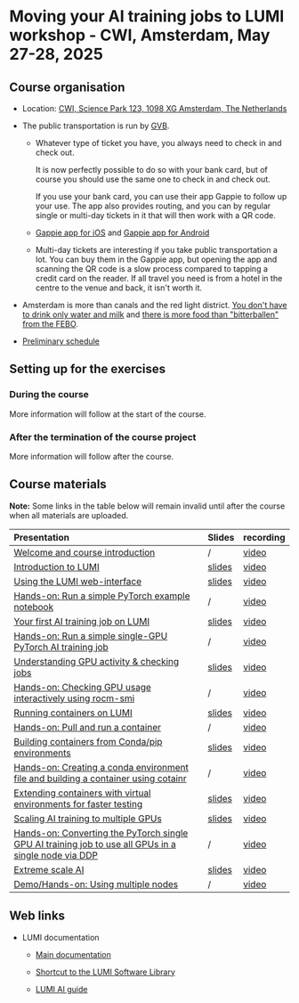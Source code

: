 # Moving your AI training jobs to LUMI workshop - CWI, Amsterdam, May 27-28, 2025

## Course organisation

-   Location: [CWI, Science Park 123, 1098 XG Amsterdam, The Netherlands](https://maps.app.goo.gl/JxNSYntYuBYfvjGV8)


-   The public transportation is run by [GVB](https://www.gvb.nl/).

    -   Whatever type of ticket you have, you always need to check in and check out. 

        It is now perfectly possible to do so with your bank card, but of course you
        should use the same one to check in and check out.

        If you use your bank card, you can use their app Gappie to follow up your use.
        The app also provides routing, and you can by regular single or multi-day
        tickets in it that will then work with a QR code.

    -   [Gappie app for iOS](https://apps.apple.com/nl/app/gvb-reis-app/id1544439867) and
        [Gappie app for Android](https://play.google.com/store/apps/details?id=nl.gvb.reizigersapp)

    -   Multi-day tickets are interesting if you take public transportation a lot.
        You can buy them in the Gappie app, but 
        opening the app and scanning the QR code is a slow process compared to tapping a
        credit card on the reader. If all travel you need is from a hotel in the centre 
        to the venue and back, it isn't worth it.

-   Amsterdam is more than canals and the red light district.
    [You don't have to drink only water and milk](where_to_drink.md) and
    [there is more food than "bitterballen" from the FEBO](where_to_eat.md).
   
-   [Preliminary schedule](schedule.md)

<!--
-   [HedgeDoc for questions](https://md.sigma2.no/lumi-ai-workshop-may25?both)
   
    Questions with longer-term relevance will be incorporated into the pages linked below.
    This HedgeDoc document will not be monitored anymore for further questions after the course.
    The link will likely die over time.
-->
<!--
-   [Zoom link](https://cscfi.zoom.us/j/64948027353?pwd=nJ71W4e6TgT5GvewIpnfWf8uKgILp4.1) 

-   There are two Slurm reservations for the course. One for each day:

    -   First day: `AI_workshop_1` (on the `small-g` Slurm partition)
    -   Second day: `AI_workshop_2` (on the `standard-g` Slurm partition)

    Project with the compute resources: `project_465001958`.
    These resources are limited and should only be used for the exercises during
    the course and not for your own work.
-->
<!--
ReservationName=AI_workshop_1 StartTime=2025-05-27T10:00:00 EndTime=2025-05-27T18:00:00 Duration=08:00:00
   Nodes=nid[005026-005049] NodeCnt=24 CoreCnt=1536 Features=(null) PartitionName=small-g Flags=
   TRES=cpu=3072
   Users=(null) Groups=(null) Accounts=project_465001958 Licenses=(null) State=INACTIVE BurstBuffer=(null) Watts=n/a
   MaxStartDelay=(null)

ReservationName=AI_workshop_2 StartTime=2025-05-28T10:00:00 EndTime=2025-05-28T18:00:00 Duration=08:00:00
   Nodes=nid[005124-005133,005136-005143,005145-005166,005168-005173,005176-005193] NodeCnt=64 CoreCnt=4096 Features=(null) PartitionName=standard-g Flags=
   TRES=cpu=8192
   Users=(null) Groups=(null) Accounts=project_465001958 Licenses=(null) State=INACTIVE BurstBuffer=(null) Watts=n/a
   MaxStartDelay=(null)
-->


## Setting up for the exercises

### During the course

More information will follow at the start of the course.


<!--
If you have an active project on LUMI, you should be able to make the exercises in that project.
To reduce the waiting time during the workshop, use the SLURM reservations we provide (see above).

You can find all exercises on our [AI workshop GitHub page](https://github.com/Lumi-supercomputer/Getting_Started_with_AI_workshop)
-->


### After the termination of the course project

More information will follow after the course.

<!--
Setting up for the exercises is a bit more elaborate now.

The exercises as they were during the course are 
[available as the tag `ai-20250527` in the GitHub repository](https://github.com/Lumi-supercomputer/Getting_Started_with_AI_workshop/tree/ai-20250527). Whereas the repository could simply 
be cloned during the course, now you have to either:

-   Download the content of the repository as 
    a [tar file](https://462000265.lumidata.eu/ai-20250527/files/ai-20250527-Getting_Started_with_AI_workshop.tar)
    or [bzip2-compressed tar file](https://462000265.lumidata.eu/ai-20250527/files/ai-20250527-Getting_Started_with_AI_workshop.tar.bz2)
    or [from the GitHub release](https://github.com/Lumi-supercomputer/Getting_Started_with_AI_workshop/releases/tag/ai-20250527)
    where you have a choice of formats,

-   or clone the repository and then check out the tag `ai-20250527`:

    ```
    git clone https://github.com/Lumi-supercomputer/Getting_Started_with_AI_workshop.git
    cd Getting_Started_with_AI_workshop
    git checkout ai-20250527
    ```

Note also that any reference to a reservation in Slurm has to be removed.

The exercises were thoroughly tested at the time of the course. LUMI is an evolving supercomputer though,
so it is expected that some exercises may fail over time, and modules that need to be loaded, will also
change as at every update we have to drop some versions of the `LUMI` module as the programming environment
is no longer functional. Likewise it is expected that at some point the ROCm driver on the system may
become incompatible with the ROCm versions used in the containers for the course.
-->


## Course materials

**Note:** Some links in the table below will remain invalid until after the course when all
materials are uploaded.

| Presentation | Slides | recording |
|:-------------|:-------|:----------|
| [Welcome and course introduction](extra_00_Course_Introduction.md) | / | [video](extra_00_Course_Introduction.md) |
| [Introduction to LUMI](extra_01_Introduction.md) | [slides](https://462000265.lumidata.eu/ai-20250527/files/LUMI-ai-20250527-01-Lumi_intro.pdf) | [video](extra_01_Introduction.md) |
| [Using the LUMI web-interface](extra_02_Webinterface.md) | [slides](https://462000265.lumidata.eu/ai-20250527/files/LUMI-ai-20250527-02-Using_LUMI_web_UI.pdf) | [video](extra_02_Webinterface.md) |
| [Hands-on: Run a simple PyTorch example notebook](E02_Webinterface.md) | / | [video](E02_Webinterface.md) |
| [Your first AI training job on LUMI](extra_03_FirstJob.md) | [slides](https://462000265.lumidata.eu/ai-20250527/files/LUMI-ai-20250527-03-First_AI_job.pdf) | [video](extra_03_FirstJob.md) |
| [Hands-on: Run a simple single-GPU PyTorch AI training job](E03_FirstJob.md) | / | [video](E03_FirstJob.md) |
| [Understanding GPU activity & checking jobs](extra_04_CheckingGPU.md) | [slides](https://462000265.lumidata.eu/ai-20250527/files/LUMI-ai-20250527-04-Understanding_GPU_activity.pdf) | [video](extra_04_CheckingGPU.md) |
| [Hands-on: Checking GPU usage interactively using rocm-smi](E04_CheckingGPU.md) | / | [video](E04_CheckingGPU.md) |
| [Running containers on LUMI](extra_05_RunningContainers.md) | [slides](https://462000265.lumidata.eu/ai-20250527/files/LUMI-ai-20250527-05-Running_containers_on_LUMI.pdf) | [video](extra_05_RunningContainers.md) |
| [Hands-on: Pull and run a container](E05_RunningContainers.md) | / | [video](E05_RunningContainers.md) |
| [Building containers from Conda/pip environments](extra_06_BuildingContainers.md) | [slides](https://462000265.lumidata.eu/ai-20250527/files/LUMI-ai-20250527-06-Building_containers_from_conda_pip_environments.pdf) | [video](extra_06_BuildingContainers.md) |
| [Hands-on: Creating a conda environment file and building a container using cotainr](E06_BuildingContainers.md) | / | [video](E06_BuildingContainers.md) |
| [Extending containers with virtual environments for faster testing](extra_07_VirtualEnvironments.md) | [slides](https://462000265.lumidata.eu/ai-20250527/files/LUMI-ai-20250527-07-Extending_containers.pdf) | [video](extra_07_VirtualEnvironments.md) |
| [Scaling AI training to multiple GPUs](extra_08_MultipleGPUs.md) | [slides](https://462000265.lumidata.eu/ai-20250527/files/LUMI-ai-20250527-08-Scaling_multiple_GPUs.pdf) | [video](extra_08_MultipleGPUs.md) |
| [Hands-on: Converting the PyTorch single GPU AI training job to use all GPUs in a single node via DDP](E08_MultipleGPUs.md) | / | [video](E08_MultipleGPUs.md) |
| [Extreme scale AI](extra_09_ExtremeScale.md) | [slides](https://462000265.lumidata.eu/ai-20250527/files/LUMI-ai-20250527-09-Extreme_scale_AI.pdf) | [video](extra_09_ExtremeScale.md) |
| [Demo/Hands-on: Using multiple nodes](E09_ExtremeScale.md) | / | [video](E09_ExtremeScale.md) |

<!--
| [Loading training data on LUMI](extra_10_TrainingData.md) | [slides](https://462000265.lumidata.eu/ai-20250527/files/LUMI-ai-20250527-10-Training_Data_on_LUMI.pdf) | [video](extra_10_TrainingData.md) |
| [Coupling machine learning with HPC simulation](extra_11_Coupling.md) | [slides](https://462000265.lumidata.eu/ai-20250527/files/LUMI-ai-20250527-11-Coupling_Simulation_and_AI.pdf) | [video](extra_11_Coupling.md) |
| [Hands-on: Advancing your project and general Q&A](E12_Project_and_QA.md)| / | [video](E12_Project_and_QA.md) |
-->

## Web links

-   LUMI documentation

    -   [Main documentation](https://docs.lumi-supercomputer.eu/)

    -   [Shortcut to the LUMI Software Library](https://lumi-supercomputer.github.io/LUMI-EasyBuild-docs/)

    -   [LUMI AI guide](https://github.com/Lumi-supercomputer/LUMI-AI-Guide)

